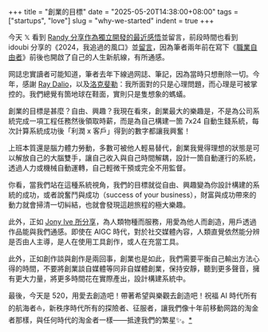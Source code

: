 +++
title = "創業的目標"
date = "2025-05-20T14:38:00+08:00"
tags = ["startups", "love"]
slug = "why-we-started"
indent = true
+++

今天 𝕏 看到 [Randy 分享作為獨立開發的最近感悟](https://x.com/randyloop/status/1924689182712332376)並留言，前段時間也看到 idoubi 分享的《2024，我追過的風口》並[留言](https://github.com/idoubi/idoubi.github.io/issues/20#issuecomment-2764544280)，因為筆者兩年前在寫下《[職業自由者](https://yixiuer.me/aphorism/prefession-free/)》前後也開啟了自己的人生新航線，有所通感。

网誌忠實讀者可能知道，筆者去年下線過网誌、筆記，因為當時只想刪除一切。今年，感謝 [Ray Dalio](https://reuixiy.notion.site/1aac9131ed4f80a4a64bcab18723e0aa)，以及[洛克斐勒](https://reuixiy.notion.site/1bdc9131ed4f8033ab88ca3e0f5bd7aa)：我所面對的只是心理問題，而心理是可被掌控的。我們總覺有箇地球在鞋面，實則只是隻想象的螞蟻。

創業的目標是甚麼？自由、興趣？我現在看來，創業最大的樂趣是，不是為公司系統完成一項工程任務然後領取時薪，而是為自己構建一箇 7x24 自動生錢系統，每次計算系統成功後「利潤 x 客戶」得到的數字都讓我興奮！

上班本質還是腦力體力勞動，多數可被他人輕易替代，創業我覺得理想的狀態是可以解放自己的大腦雙手，讓自己收入與自己時間解耦，設計一箇自動運行的系統，透過人力或機械自動運轉，自己輕微干預或完全不用監督。

你看，當我們站在這種系統視角，我們的目標就從自由、興趣變為你設計構建的系統的成功，或者說奮鬥與成功（success of your business），財富與成功帶來的動力就會掃清一切糾結，也就會發現這趟旅程的極大樂趣。

此外，正如 [Jony Ive 所分享](https://reuixiy.notion.site/26045e757a924772aaf801c4a1154a10#1f6c9131ed4f8025a865e074c6e22183)，為人類物種而服務，用愛為他人而創造，用戶透過作品能與我們通感。即使在 AIGC 時代，對於社交媒體內容，人類直覺依然能分辨是否由人主導，是人在使用工具創作，或人在充當工具。

此外，正如創作談與創作是兩回事，創業也是如此，我們需要平衡自己輸出方法心得的時間，不要將創業談自媒體等同非自媒體創業，保持安靜，聽到更多聲音，擁有更大力量，將更多時間花在實際產出，設計構建系統中。

最後，今天是 520，用愛去創造吧！帶著希望與樂觀去創造吧！祝福 AI 時代所有的航海者⛵️，新秩序時代所有的探險者、征服者，讓我們像十年前移動网路的淘金者那樣，與任何時代的淘金者一樣——抵達我們的繁星✨。[*](https://reuixiy.notion.site/1f9c9131ed4f8063a0ebfa570c9ad307)